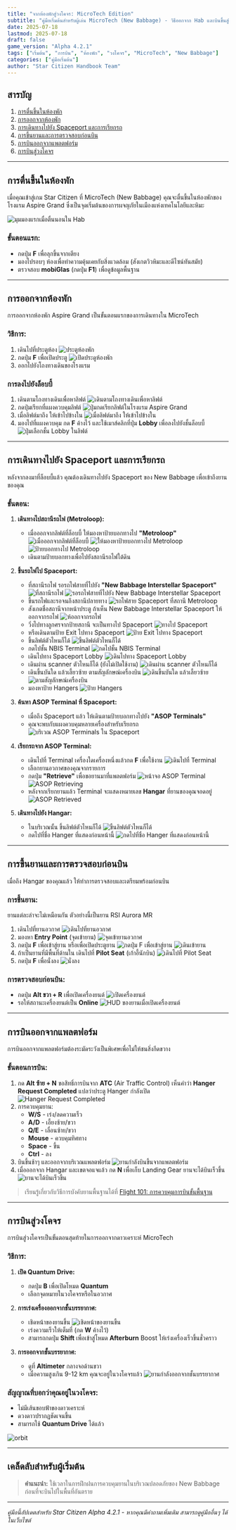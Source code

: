 ```yaml
---
title: "จากห้องพักสู่วงโคจร: MicroTech Edition"
subtitle: "คู่มือเริ่มต้นสำหรับผู้เล่น MicroTech (New Babbage) - วิธีออกจาก Hab และบินขึ้นสู่วงโคจร"
date: 2025-07-18
lastmod: 2025-07-18
draft: false
game_version: "Alpha 4.2.1"
tags: ["เริ่มต้น", "การบิน", "ห้องพัก", "วงโคจร", "MicroTech", "New Babbage"]
categories: ["คู่มือเริ่มต้น"]
author: "Star Citizen Handbook Team"
---
```


## สารบัญ

1. [การตื่นขึ้นในห้องพัก](#การตนขนในหองพก)
2. [การออกจากห้องพัก](#การออกจากหองพก)  
3. [การเดินทางไปยัง Spaceport และการเรียกรถ](#การเดนทางไปยง-spaceport-และการเรยกรถ)
4. [การขึ้นยานและการตรวจสอบก่อนบิน](#การขนยานและการตรวจสอบกอนบน)
5. [การบินออกจากแพลตฟอร์ม](#การบนออกจากแพลตฟอรม)
6. [การบินสู่วงโคจร](#การบนสวงโคจร)

---

## การตื่นขึ้นในห้องพัก

เมื่อคุณเข้าสู่เกม Star Citizen ที่ MicroTech (New Babbage) คุณจะตื่นขึ้นในห้องพักของโรงแรม Aspire Grand ซึ่งเป็นจุดเริ่มต้นของการผจญภัยในเมืองแห่งเทคโนโลยีและหิมะ

![มุมมองแรกเมื่อตื่นนอนใน Hab](../../img/ScreenShot-2025-07-19_16-23-09-728.jpg)

### ขั้นตอนแรก:
- กดปุ่ม **F** เพื่อลุกขึ้นจากเตียง
- มองไปรอบๆ ห้องเพื่อทำความคุ้นเคยกับสิ่งแวดล้อม (สังเกตวิวหิมะและดีไซน์ทันสมัย)
- ตรวจสอบ **mobiGlas** (กดปุ่ม **F1**) เพื่อดูข้อมูลพื้นฐาน

---

## การออกจากห้องพัก

การออกจากห้องพัก Aspire Grand เป็นขั้นตอนแรกของการเดินทางใน MicroTech

### วิธีการ:
1. เดินไปที่ประตูห้อง
![ประตูห้องพัก](../../img/ScreenShot-2025-07-19_16-25-34-D78.jpg)
2. กดปุ่ม **F** เพื่อเปิดประตู
![เปิดประดูห้องพัก](../../img/ScreenShot-2025-07-19_16-28-32-40A.jpg)
3. ออกไปยังโถงทางเดินของโรงแรม

### การลงไปยังล็อบบี้
1. เดินตามโถงทางเดินเพื่อหาลิฟต์
![เดินตามโถงทางเดินเพื่อหาลิฟต์](../../img/ScreenShot-2025-07-19_16-30-50-EF9.jpg)
2. กดปุ่มเรียกที่แผงควบคุมลิฟต์
![ปุ่มกดเรียกลิฟต์ในโรงแรม Aspire Grand](../../img/ScreenShot-2025-07-19_16-34-45-473.jpg)
3. เมื่อลิฟต์มาถึง ให้เข้าไปข้างใน
![เมื่อลิฟต์มาถึง ให้เข้าไปข้างใน](../../img/ScreenShot-2025-07-19_16-39-50-AB0.jpg)
4. มองไปที่แผงควบคุม กด **F** ค้างไว้ และใช้เมาส์คลิกที่ปุ่ม **Lobby** เพื่อลงไปยังชั้นล็อบบี้
![ปุ่มเลือกชั้น Lobby ในลิฟต์](../../img/ScreenShot-2025-07-19_16-40-09-609.jpg)

---

## การเดินทางไปยัง Spaceport และการเรียกรถ

หลังจากลงมาที่ล็อบบี้แล้ว คุณต้องเดินทางไปยัง Spaceport ของ New Babbage เพื่อเข้าถึงยานของคุณ

### ขั้นตอน:
1. **เดินทางไปสถานีรถไฟ (Metroloop):**
   - เมื่อออกจากลิฟต์ที่ล็อบบี้ ให้มองหาป้ายบอกทางไป **"Metroloop"**
   ![เมื่อออกจากลิฟต์ที่ล็อบบี้](../../img/ScreenShot-2025-07-19_16-40-25-5D3.jpg)
   ![ให้มองหาป้ายบอกทางไป Metroloop](../../img/ScreenShot-2025-07-19_16-40-39-B8F.jpg)
   ![ป้ายบอกทางไป Metroloop](../../img/ScreenShot-2025-07-19_16-48-14-DB1.jpg)
   - เดินตามป้ายบอกทางเพื่อไปยังสถานีรถไฟใต้ดิน

2. **ขึ้นรถไฟไป Spaceport:**
   - ที่สถานีรถไฟ รอรถไฟสายที่ไปยัง **"New Babbage Interstellar Spaceport"**
   ![ที่สถานีรถไฟ](../../img/ScreenShot-2025-07-19_16-52-34-65D.jpg)
   ![รอรถไฟสายที่ไปยัง New Babbage Interstellar Spaceport](../../img/ScreenShot-2025-07-19_16-53-50-F14.jpg)
   - ขึ้นรถไฟและรอจนถึงสถานีปลายทาง
   ![รถไฟสาย Spaceport ที่สถานี Metroloop](../../img/ScreenShot-2025-07-19_16-54-11-F2C.jpg)
   - สังเกตชื่อสถานีจากหน้าประตู ถ้าเห็น New Babbage Interstellar Spaceport ให้ออกจากรถไฟ
    ![ห้ออกจากรถไฟ](../../img/ScreenShot-2025-07-19_17-01-13-1E7.jpg)
    - วิ่งไปทางลูกศรจากป้ายสถานี จะเป็นทางไป Spaceport
    ![ทางไป Spaceport](../../img/ScreenShot-2025-07-19_17-02-20-78A.jpg)
    - หรือเดินตามป้าย Exit ไปทาง Spaceport
    ![ป้าย Exit ไปทาง Spaceport](../../img/ScreenShot-2025-07-19_17-07-48-8AD.jpg)
    - ขึ้นลิฟต์ตัวไหนก็ได้
    ![ขึ้นลิฟต์ตัวไหนก็ได้](../../img/ScreenShot-2025-07-19_17-08-57-40A.jpg)
    - กดไปชั้น NBIS Terminal
    ![กดไปชั้น NBIS Terminal](../../img/ScreenShot-2025-07-19_17-10-21-E01.jpg)
    - เดินไปทาง Spaceport Lobby
    ![เดินไปทาง Spaceport Lobby](../../img/ScreenShot-2025-07-19_17-14-46-981.jpg)
    - เดินผ่าน scanner ตัวไหนก็ได้ (ยังไม่เปิดใช้งาน)
    ![เดินผ่าน scanner ตัวไหนก็ได้](../../img/ScreenShot-2025-07-19_17-15-20-D93.jpg)
    - เดินขึ้นบันใด แล้วเลี้ยวซ้าย ตามสัญลักษณ์เครื่องบิน
    ![เดินขึ้นบันใด แล้วเลี้ยวซ้าย](../../img/ScreenShot-2025-07-19_17-17-10-C03.jpg)
    ![ตามสัญลักษณ์เครื่องบิน](../../img/ScreenShot-2025-07-19_17-17-55-9CE.jpg)
    - มองหาป้าย Hangers
    ![ป้าย Hangers](../../img/ScreenShot-2025-07-19_17-18-13-1C1.jpg)

3. **ค้นหา ASOP Terminal ที่ Spaceport:**
   - เมื่อถึง Spaceport แล้ว ให้เดินตามป้ายบอกทางไปยัง **"ASOP Terminals"**
   - คุณจะพบกับแผงควบคุมหลายเครื่องสำหรับเรียกรถ
![บริเวณ ASOP Terminals ใน Spaceport](../../img/ScreenShot-2025-07-19_17-27-57-980.jpg)

4. **เรียกรถจาก ASOP Terminal:**
   - เดินไปที่ Terminal เครื่องใดเครื่องหนึ่งแล้วกด **F** เพื่อใช้งาน
   ![เดินไปที่ Terminal](../../img/ScreenShot-2025-07-19_17-18-25-FA4.jpg)
   - เลือกยานอวกาศของคุณจากรายการ
   - กดปุ่ม **"Retrieve"** เพื่อขอยานมาที่แพลตฟอร์ม
   ![หน้าจอ ASOP Terminal](../../img/ScreenShot-2025-07-19_17-30-42-D5E.jpg)
   ![ASOP Retrieving](../../img/ScreenShot-2025-07-19_17-30-47-085.jpg)
   - หลังจากเรียกยานแล้ว Terminal จะแสดงหมายเลข **Hangar** ที่ยานของคุณจอดอยู่
   ![ASOP Retrieved](../../img/ScreenShot-2025-07-19_17-30-55-F6F.jpg)

5. **เดินทางไปยัง Hangar:**
   - ในบริเวณนั้น ขึ้นลิฟต์ตัวไหนก็ได้
   ![ขึ้นลิฟต์ตัวไหนก็ได้](../../img/ScreenShot-2025-07-19_17-31-18-ADF.jpg)
   - กดไปที่ชื่อ Hanger ที่แสดงก่อนหน้านี้
   ![กดไปที่ชื่อ Hanger ที่แสดงก่อนหน้านี้](../../img/ScreenShot-2025-07-19_17-31-51-B61.jpg)

---

## การขึ้นยานและการตรวจสอบก่อนบิน

เมื่อถึง Hangar ของคุณแล้ว ให้ทำการตรวจสอบและเตรียมพร้อมก่อนบิน

### การขึ้นยาน:
ยานแต่ละลำจะไม่เหมือนกัน ตัวอย่างนี้เป็นยาน RSI Aurora MR
1. เดินไปที่ยานอวกาศ
![เดินไปที่ยานอวกาศ](../../img/ScreenShot-2025-07-19_17-32-28-CCD.jpg)
2. มองหา **Entry Point** (จุดเข้ายาน)
![จุดเข้ายานอวกาศ](../../img/ScreenShot-2025-07-19_17-44-29-E75.jpg)
3. กดปุ่ม **F** เพื่อเข้าสู่ยาน หรือเพื่อเปิดประตูยาน
![กดปุ่ม F เพื่อเข้าสู่ยาน](../../img/ScreenShot-2025-07-19_17-44-44-57B.jpg)
![เดินเข้ายาน](../../img/ScreenShot-2025-07-19_17-44-55-3F9.jpg)
4. ถ้าเป็นยานที่มีพื้นที่ด้านใน เดินไปที่ **Pilot Seat** (เก้าอี้นักบิน)
![เดินไปที่ Pilot Seat](../../img/ScreenShot-2025-07-19_17-45-15-152.jpg)
5. กดปุ่ม **F** เพื่อนั่งลง
![นั่งลง](../../img/ScreenShot-2025-07-19_17-45-23-FBA.jpg)

### การตรวจสอบก่อนบิน:
- กดปุ่ม **Alt ขวา + R** เพื่อเปิดเครื่องยนต์
![เปิดเครื่องยนต์](../../img/ScreenShot-2025-07-19_17-52-54-0D9.jpg)
- รอให้สถานะเครื่องยนต์เป็น **Online**
![HUD ของยานเมื่อเปิดเครื่องยนต์](../../img/ScreenShot-2025-07-19_17-53-12-8C4.jpg)

---

## การบินออกจากแพลตฟอร์ม

การบินออกจากแพลตฟอร์มต้องระมัดระวังเป็นพิเศษเพื่อไม่ให้ชนสิ่งกีดขวาง

### ขั้นตอนการบิน:
1. กด **Alt ซ้าย + N** ขอสิทธิ์การบินจาก **ATC** (Air Traffic Control) เห็นคำว่า **Hanger Request Completed** แปลว่าประตู Hanger กำลังเปิด
![Hanger Request Completed](../../img/ScreenShot-2025-07-19_18-06-14-515.jpg)
2. การควบคุมยาน:
   - **W/S** - เร่ง/ลดความเร็ว
   - **A/D** - เอี้ยงซ้าย/ขวา
   - **Q/E** - เลื่อนซ้าย/ขวา
   - **Mouse** - ควบคุมทิศทาง
   - **Space** - ขึ้น
   - **Ctrl** - ลง
3. บินขึ้นช้าๆ และออกจากบริเวณแพลตฟอร์ม
![ยานกำลังบินขึ้นจากแพลตฟอร์ม](../../img/ScreenShot-2025-07-19_18-06-47-83E.jpg)
4. เมื่อออกจาก Hangar และเขตจอแจแล้ว กด **N** เพื่อเก็บ Landing Gear ยานจะได้บินเร็วขึ้น
![ยานจะได้บินเร็วขึ้น](../../img/ScreenShot-2025-07-19_18-07-13-BE0.jpg)

> เรียนรู้เกี่ยวกับวิธีการบังคับยานพื้นฐานได้ที่ [Flight 101: การควบคุมการบินขั้นพื้นฐาน](../basic-flight-control/)

---

## การบินสู่วงโคจร

การบินสู่วงโคจรเป็นขั้นตอนสุดท้ายในการออกจากดาวเคราะห์ MicroTech

### วิธีการ:
1. **เปิด Quantum Drive:**
   - กดปุ่ม **B** เพื่อเปิดโหมด **Quantum**
   - เลือกจุดหมายในวงโคจรหรือในอวกาศ

2. **การเร่งเครื่องออกจากชั้นบรรยากาศ:**
   - เชิดหน้าของยานขึ้น
   ![เชิดหน้าของยานขึ้น](../../img/ScreenShot-2025-07-19_18-16-38-D28.jpg)
   - เร่งความเร็วให้เต็มที่ (กด **W** ค้างไว้)
   - สามารถกดปุ่ม **Shift** เพื่อเข้าสู่โหมด **Afterburn** Boost ให้เร่งเครื่องเร็วขึ้นชั่วคราว

3. **การออกจากชั้นบรรยากาศ:**
   - ดูที่ **Altimeter** กลางจอด้านขวา
   - เมื่อความสูงเกิน 9-12 km คุณจะอยู่ในวงโคจรแล้ว
   ![ยานกำลังออกจากชั้นบรรยากาศ](../../img/ScreenShot-2025-07-19_18-20-49-1B7.jpg)

### สัญญาณที่บอกว่าคุณอยู่ในวงโคจร:
- ไม่มีเส้นขอบฟ้าของดาวเคราะห์
- ดวงดาวปรากฏชัดเจนขึ้น
- สามารถใช้ **Quantum Drive** ได้แล้ว

![orbit](../../img/ScreenShot-2025-07-19_18-24-07-526.jpg)

---

## เคล็ดลับสำหรับผู้เริ่มต้น

> **คำแนะนำ:** ใช้เวลาในการฝึกฝนการควบคุมยานในบริเวณปลอดภัยของ New Babbage ก่อนที่จะบินไปในพื้นที่อันตราย

---

*คู่มือนี้อัปเดตสำหรับ Star Citizen Alpha 4.2.1 - หากคุณมีคำถามเพิ่มเติม สามารถดูคู่มืออื่นๆ ได้ในเว็บไซต์*